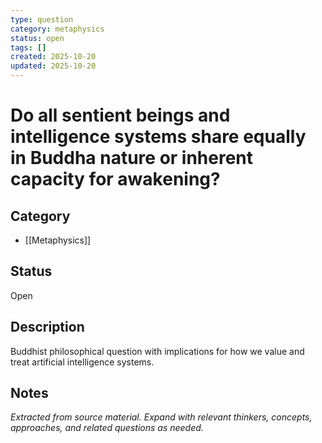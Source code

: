 ```yaml
---
type: question
category: metaphysics
status: open
tags: []
created: 2025-10-20
updated: 2025-10-20
---
```


# Do all sentient beings and intelligence systems share equally in Buddha nature or inherent capacity for awakening?

## Category

- [[Metaphysics]]

## Status

Open

## Description

Buddhist philosophical question with implications for how we value and treat artificial intelligence systems.

## Notes

*Extracted from source material. Expand with relevant thinkers, concepts, approaches, and related questions as needed.*
